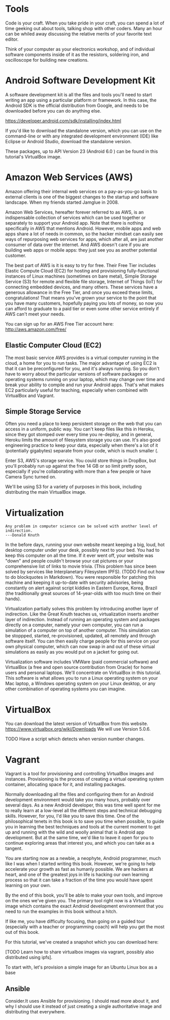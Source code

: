 # Tools

Code is your craft. When you take pride in your craft, you can spend a lot of time geeking out about tools, talking shop with other coders. Many an hour can be whiled away discussing the relative merits of your favorite text editor.

Think of your computer as your electronics workshop, and of individual software components inside of it as the resistors, soldering iron, and oscilloscope for building new creations.

Android Software Development Kit
================================

A software development kit is all the files and tools you'll need to start writing an app using a particular platform or framework. In this case, the Android SDK is the official distribution from Google, and needs to be downloaded before you can do anything else.

https://developer.android.com/sdk/installing/index.html

If you'd like to download the standalone version, which you can use on the command-line or with any integrated development environment (IDE) like Eclipse or Android Studio, download the standalone version.

These packages, up to API Version 23 (Android 6.0 ) can be found in this tutorial's VirtualBox image.


Amazon Web Services (AWS)
=========================

Amazon offering their internal web services on a pay-as-you-go basis to external clients is one of the biggest changes to the startup and software landscape. When my friends started Jamglue in 2008.

Amazon Web Services, hereafter forever referred to as AWS, is an indispensable collection of services which can be used together or separately to support your Android app. Note that there is nothing specifically in AWS that mentions Android. However, mobile apps and web apps share a lot of needs in common, so the hacker mindset can easily see ways of repurposing web services for apps, which after all, are just another consumer of data over the internet. And AWS doesn't care if you are building web apps or mobile apps: they just see you as another potential customer.

The best part of AWS is it is easy to try for free. Their Free Tier includes Elastic Compute Cloud (EC2) for hosting and provisioning fully-functional instances of Linux machines (sometimes on bare metal), Simple Storage Service (S3) for remote and flexible file storage, Internet of Things (IoT) for connecting embedded devices, and many others. These services have a generous allowance in the Free Tier, and once you exceed these limits, congratulations! That means you've grown your service to the point that you have many customers, hopefully paying you lots of money, so now you can afford to graduate to a paid tier or even some other service entirely if AWS can't meet your needs.

You can sign up for an AWS Free Tier account here:
http://aws.amazon.com/free/

Elastic Computer Cloud (EC2)
----------------------------

The most basic service AWS provides is a virtual computer running in the cloud, a home for you to run tasks. The major advantage of using EC2 is that it can be preconfigured for you, and it's always running. So you don't have to worry about the particular versions of software packages or operating systems running on your laptop, which may change over time and break your ability to compile and run your Android apps. That's what makes EC2 particularly useful for teaching, especially when combined with VirtualBox and Vagrant.

Simple Storage Service
----------------------

Often you need a place to keep persistent storage on the web that you can access in a uniform, public way. You can't keep files like this in Heroku, since they got stomped over every time you re-deploy, and in general, Heroku limits the amount of filesystem storage you can use. It's also good engineering practice to keep your data, especially when there's a lot of it (potentially gigabytes) separate from your code, which is much smaller (.

Enter S3, AWS's storage service. You could store things in DropBox, but you'll probably run up against the free 14 GB or so limit pretty soon, especially if you're collaborating with more than a few people or have Camera Sync turned on.

We'll be using S3 for a variety of purposes in this book, including distributing the  main VirtualBox image.

Virtualization
==============

```
Any problem in computer science can be solved with another level of indirection.
---Donald Knuth
```

In the before days, running your own website meant keeping a big, loud, hot desktop computer under your desk, possibly next to your bed. You had to keep this computer on all the time. If it ever went off, your website was "down" and people couldn't browse your cat pictures or your comprehensive list of links to movie trivia. (This problem has since been solved by services like Interplanetary Filesystem IPFS). (TODO Find out how to do blockquotes in Markdown).
You were responsible for patching this machine and keeping it up-to-date with security advisories, being constantly on alert against script kiddies in Eastern Europe, Korea, Brazil (the traditionally great sources of 14-year-olds with too much time on their hands).

Virtualization partially solves this problem by introducing another layer of indirection. Like the Great Knuth teaches us, virtualization inserts another layer of indirection. Instead of running an operating system and packages directly on a computer, namely your own computer, you can run a simulation of a computer on top of another computer. This simulation can be stoppped, started, re-provisioned, updated, all remotely and through software itself. You can then easily charge people for this service on your own physical computer, which can now swap in and out of these virtual simulations as easily as you would put on a jacket for going out.

Virtualization software includes VMWare (paid commercial software) and VirtualBox (a free and open source contribution from Oracle) for home users and personal laptops. We'll concentrate on VirtualBox in this tutorial. This software is what allows you to run a Linux operating system on your Mac laptop, a Windows operating system on your Linux desktop, or any other combination of operating systems you can imagine.

VirtualBox
==========

You can download the latest version of VirtualBox from this website.
https://www.virtualbox.org/wiki/Downloads
We will use Version 5.0.6.

TODO Have a script which detects when version number changes.

Vagrant
=======

Vagrant is a tool for provisioning and controlling VirtualBox images and instances. Provisioning is the process of creating a virtual operating system container, allocating space for it, and installing packages.

Normally downloading all the files and configuring them for an Android development environment would take you many hours, probably over several days. As a new Android developer, this was time well spent for me to really learn at a low-level all the different steps and technical debugging skills. However, for you, I'd like you to save this time. One of the philosophical tenets in this book is to save you time when possible, to guide you in learning the best techniques and tools at the current moment to get up and running with the wild and woolly animal that is Android app development. But at the same time, we'd like to leave it open for you to continue exploring areas that interest you, and which you can take as a tangent.

You are starting now as a newbie, a neophyte, Android programmer, much like I was when I started writing this book. However, we're going to help accelerate your growth as fast as humanly possible. We are hackers at heart, and one of the greatest joys in life is hacking our own learning process so that it can take a fraction of the time you would have spent learning on your own.

By the end of this book, you'll be able to make your own tools, and improve on the ones we've given you. The primary tool right now is a VirtualBox image which contains the exact Android development environment that you  need to run the examples in this book without a hitch.

If like me, you have difficulty focusing, than going on a guided tour (especially with a teacher or programming coach) will help you get the most out of this book.

For this tutorial, we've created a snapshot which you can download here:

[TODO Learn how to share virtualbox images via vagrant, possibly also distributed using ipfs].

To start with, let's provision a simple image for an Ubuntu Linux box as a base

Ansible
-------

Consider.It uses Ansible for provisioning. I should read more about it, and why I should use it instead of just creating a single authoritative image and distributing that everywhere.

